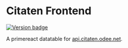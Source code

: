 # Citaten Frontend

[![Version badge](https://badge.odee.net/github/actuator/bhuism/citatenReactClient/master/badge.svg?actuator_url=http://citaten.odee.net/actuator/info)](https://citaten.odee.net)

A primereact datatable for [api.citaten.odee.net](https://api.citaten.odee.net/citaten).
